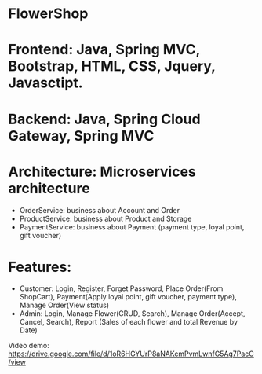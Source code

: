# FlowerShop
# Frontend: Java, Spring MVC, Bootstrap, HTML, CSS, Jquery, Javasctipt.
# Backend: Java, Spring Cloud Gateway, Spring MVC
# Architecture: Microservices architecture
 + OrderService: business about Account and Order
 + ProductService: business about Product and Storage
 + PaymentService: business about Payment (payment type, loyal point, gift voucher)
# Features:
* Customer: Login, Register, Forget Password, Place Order(From ShopCart), Payment(Apply loyal point, gift voucher, payment type), Manage Order(View status)
* Admin: Login, Manage Flower(CRUD, Search), Manage Order(Accept, Cancel, Search), Report (Sales of each flower and total Revenue by Date)

Video demo:
https://drive.google.com/file/d/1oR6HGYUrP8aNAKcmPvmLwnfG5Ag7PacC/view


